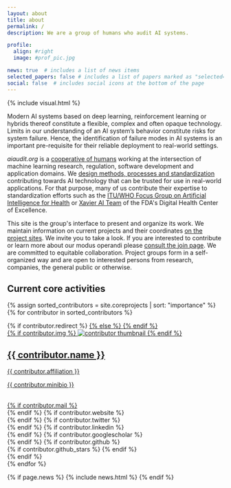 ```yaml
---
layout: about
title: about
permalink: /
description: We are a group of humans who audit AI systems.

profile:
  align: #right
  image: #prof_pic.jpg

news: true  # includes a list of news items
selected_papers: false # includes a list of papers marked as "selected={true}"
social: false  # includes social icons at the bottom of the page
---
```


{% include visual.html %}


Modern AI systems based on deep learning, reinforcement learning or hybrids thereof constitute a flexible, complex and often opaque technology. Limits in our understanding of an AI system’s behavior constitute risks for system failure. Hence, the identification of failure modes in AI systems is an important pre-requisite for their reliable deployment to real-world settings.

*aiaudit.org* is a [cooperative of humans](https://aiaudit.org/contributors/) working at the intersection of machine learning research, regulation, software development and application domains. We [design methods, processes and standardization](https://aiaudit.org/outputs/) contributing towards AI technology that can be trusted for use in real-world applications. For that purpose, many of us contribute their expertise to standardization efforts such as the [ITU/WHO Focus Group on Artificial Intelligence for Health](https://www.itu.int/en/ITU-T/focusgroups/ai4h/Pages/default.aspx) or [Xavier AI Team](https://www.xavierhealth.org/news3/2020/11/11) of the FDA's Digital Health Center of Excellence.

This site is the group's interface to present and organize its work. We maintain information on current projects and their coordinates [on the project sites](https://aiaudit.org/workstreams/). We invite you to take a look. If you are interested to contribute or learn more about our modus operandi please [consult the join page](https://aiaudit.org/join/). We are committed to equitable collaboration. Project groups form in a self-organized way and are open to interested persons from research, companies, the general public or otherwise.

## Current core activities

<div class="projects grid">

  {% assign sorted_contributors = site.coreprojects | sort: "importance" %}
  {% for contributor in sorted_contributors %}
  <div class="grid-item">
    {% if contributor.redirect %}
    <a href="{{ contributor.redirect }}" target="_blank">
    {% else %}
    <a href="{{ contributor.url | relative_url }}">
    {% endif %}
      <div class="card hoverable">
        {% if contributor.img %}
        <img src="{{ contributor.img | relative_url }}" alt="contributor thumbnail">
        {% endif %}
        <div class="card-body">
          <h2 class="card-title">{{ contributor.name }}</h2>
          <p class="card-title">{{ contributor.affiliation }}</p>
          <p class="card-text">{{ contributor.minibio }}</p>
          <br/>
          <div class="row ml-1 mr-1 p-0">
            {% if contributor.mail %}
            <div class="col-sm-2">
              <div class="icon" data-toggle="tooltip" title="Email">
                <a href="mailto:{{ contributor.mail | encode_email }}"><i class="fas fa-envelope"></i></a>
              </div>
            </div>
            {% endif %}
            {% if contributor.website %}
            <div class="col-sm-2">
              <div class="icon" data-toggle="tooltip" title="Website">
                <a href="{{ contributor.website }}" target="_blank"><i class="fas fa-globe"></i></a>
              </div>
            </div>
            {% endif %}
            {% if contributor.twitter %}
            <div class="col-sm-2">
              <div class="icon" data-toggle="tooltip" title="Twitter">
                <a href="{{ contributor.twitter }}" target="_blank"><i class="fab fa-twitter"></i></a>
              </div>
            </div>
            {% endif %}
            {% if contributor.linkedin %}
            <div class="col-sm-2">
              <div class="icon" data-toggle="tooltip" title="LinkedIn">
                <a href="{{ contributor.linkedin }}" target="_blank" title="LinkedIn"><i class="fab fa-linkedin"></i></a>
              </div>
            </div>
            {% endif %}
            {% if contributor.googlescholar %}
            <div class="col-sm-2">
              <div class="icon" data-toggle="tooltip" title="Google Scholar">
                <a href="{{ contributor.googlescholar }}" target="_blank" title="Google Scholar"><i class="ai ai-google-scholar"></i></a>
              </div>
            </div>
            {% endif %}
            {% if contributor.github %}
            <div class="col-sm-2">
              <div class="icon" data-toggle="tooltip" title="Code Repository">
                <a href="{{ contributor.github }}" target="_blank"><i class="fab fa-github gh-icon"></i></a>
              </div>
              {% if contributor.github_stars %}
              <span class="stars" data-toggle="tooltip" title="GitHub Stars">
                <i class="fas fa-star"></i>
                <span id="{{ contributor.github_stars }}-stars"></span>
              </span>
              {% endif %}
            </div>
            {% endif %}
          </div>
        </div>
      </div>
    </a>
  </div>
{% endfor %}

</div>


{% if page.news %}
  {% include news.html %}
{% endif %}
